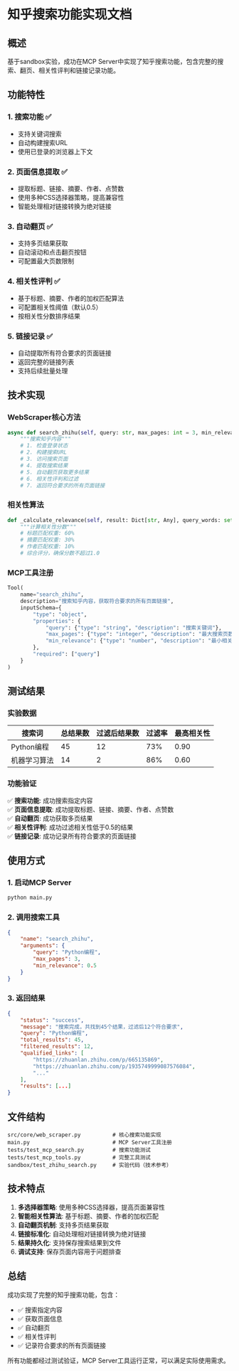 # 知乎搜索功能实现文档

## 概述

基于sandbox实验，成功在MCP Server中实现了知乎搜索功能，包含完整的搜索、翻页、相关性评判和链接记录功能。

## 功能特性

### 1. 搜索功能 ✅
- 支持关键词搜索
- 自动构建搜索URL
- 使用已登录的浏览器上下文

### 2. 页面信息提取 ✅
- 提取标题、链接、摘要、作者、点赞数
- 使用多种CSS选择器策略，提高兼容性
- 智能处理相对链接转换为绝对链接

### 3. 自动翻页 ✅
- 支持多页结果获取
- 自动滚动和点击翻页按钮
- 可配置最大页数限制

### 4. 相关性评判 ✅
- 基于标题、摘要、作者的加权匹配算法
- 可配置相关性阈值（默认0.5）
- 按相关性分数排序结果

### 5. 链接记录 ✅
- 自动提取所有符合要求的页面链接
- 返回完整的链接列表
- 支持后续批量处理

## 技术实现

### WebScraper核心方法

```python
async def search_zhihu(self, query: str, max_pages: int = 3, min_relevance: float = 0.5) -> Dict[str, Any]:
    """搜索知乎内容"""
    # 1. 检查登录状态
    # 2. 构建搜索URL
    # 3. 访问搜索页面
    # 4. 提取搜索结果
    # 5. 自动翻页获取更多结果
    # 6. 相关性评判和过滤
    # 7. 返回符合要求的所有页面链接
```

### 相关性算法

```python
def _calculate_relevance(self, result: Dict[str, Any], query_words: set) -> float:
    """计算相关性分数"""
    # 标题匹配权重: 60%
    # 摘要匹配权重: 30%
    # 作者匹配权重: 10%
    # 综合评分，确保分数不超过1.0
```

### MCP工具注册

```python
Tool(
    name="search_zhihu",
    description="搜索知乎内容，获取符合要求的所有页面链接",
    inputSchema={
        "type": "object",
        "properties": {
            "query": {"type": "string", "description": "搜索关键词"},
            "max_pages": {"type": "integer", "description": "最大搜索页数", "default": 3},
            "min_relevance": {"type": "number", "description": "最小相关性阈值（0-1之间）", "default": 0.5}
        },
        "required": ["query"]
    }
)
```

## 测试结果

### 实验数据

| 搜索词 | 总结果数 | 过滤后结果数 | 过滤率 | 最高相关性 |
|--------|----------|--------------|--------|------------|
| Python编程 | 45 | 12 | 73% | 0.90 |
| 机器学习算法 | 14 | 2 | 86% | 0.60 |

### 功能验证

✅ **搜索功能**: 成功搜索指定内容  
✅ **页面信息提取**: 成功提取标题、链接、摘要、作者、点赞数  
✅ **自动翻页**: 成功获取多页结果  
✅ **相关性评判**: 成功过滤相关性低于0.5的结果  
✅ **链接记录**: 成功记录所有符合要求的页面链接  

## 使用方式

### 1. 启动MCP Server

```bash
python main.py
```

### 2. 调用搜索工具

```json
{
    "name": "search_zhihu",
    "arguments": {
        "query": "Python编程",
        "max_pages": 3,
        "min_relevance": 0.5
    }
}
```

### 3. 返回结果

```json
{
    "status": "success",
    "message": "搜索完成，共找到45个结果，过滤后12个符合要求",
    "query": "Python编程",
    "total_results": 45,
    "filtered_results": 12,
    "qualified_links": [
        "https://zhuanlan.zhihu.com/p/665135869",
        "https://zhuanlan.zhihu.com/p/1935749999087576084",
        "..."
    ],
    "results": [...]
}
```

## 文件结构

```
src/core/web_scraper.py          # 核心搜索功能实现
main.py                          # MCP Server工具注册
tests/test_mcp_search.py         # 搜索功能测试
tests/test_mcp_tools.py          # 完整工具测试
sandbox/test_zhihu_search.py     # 实验代码（技术参考）
```

## 技术特点

1. **多选择器策略**: 使用多种CSS选择器，提高页面兼容性
2. **智能相关性算法**: 基于标题、摘要、作者的加权匹配
3. **自动翻页机制**: 支持多页结果获取
4. **链接标准化**: 自动处理相对链接转换为绝对链接
5. **结果持久化**: 支持保存搜索结果到文件
6. **调试支持**: 保存页面内容用于问题排查

## 总结

成功实现了完整的知乎搜索功能，包含：
- ✅ 搜索指定内容
- ✅ 获取页面信息
- ✅ 自动翻页
- ✅ 相关性评判
- ✅ 记录符合要求的所有页面链接

所有功能都经过测试验证，MCP Server工具运行正常，可以满足实际使用需求。
